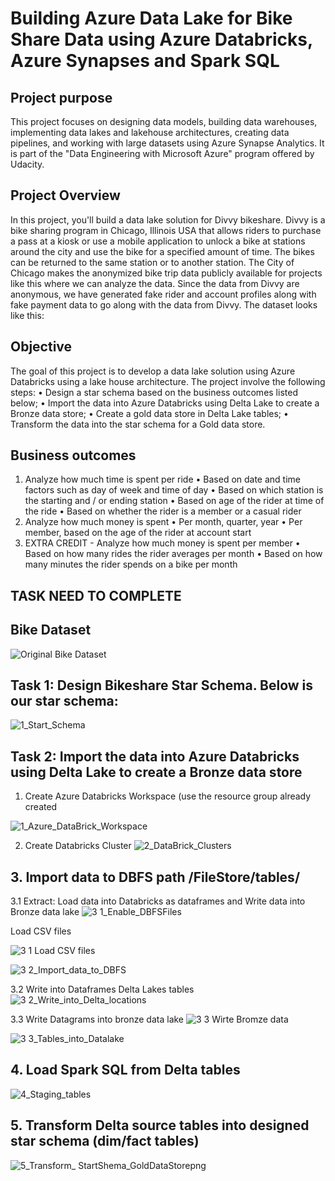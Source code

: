 # Building Azure Data Lake for Bike Share Data using Azure Databricks, Azure Synapses and Spark SQL

## Project purpose
This project focuses on designing data models, building data warehouses, implementing data lakes and lakehouse architectures, creating data pipelines, and working with large datasets using Azure Synapse Analytics. It is part of the "Data Engineering with Microsoft Azure" program offered by Udacity.

## Project Overview
In this project, you'll build a data lake solution for Divvy bikeshare. Divvy is a bike sharing program in Chicago, Illinois USA that allows riders to purchase a pass at a kiosk or use a mobile application to unlock a bike at stations around the city and use the bike for a specified amount of time. The bikes can be returned to the same station or to another station. The City of Chicago makes the anonymized bike trip data publicly available for projects like this where we can analyze the data. Since the data from Divvy are anonymous, we have generated fake rider and account profiles along with fake payment data to go along with the data from Divvy. The dataset looks like this:
 
## Objective
The goal of this project is to develop a data lake solution using Azure Databricks using a lake house architecture. The project involve the following steps:
•	Design a star schema based on the business outcomes listed below;
•	Import the data into Azure Databricks using Delta Lake to create a Bronze data store;
•	Create a gold data store in Delta Lake tables;
•	Transform the data into the star schema for a Gold data store.

## Business outcomes
1.	Analyze how much time is spent per ride
•	Based on date and time factors such as day of week and time of day
•	Based on which station is the starting and / or ending station
•	Based on age of the rider at time of the ride
•	Based on whether the rider is a member or a casual rider
2.	Analyze how much money is spent
•	Per month, quarter, year
•	Per member, based on the age of the rider at account start
3.	EXTRA CREDIT - Analyze how much money is spent per member
•	Based on how many rides the rider averages per month
•	Based on how many minutes the rider spends on a bike per month

## TASK NEED TO COMPLETE
## Bike Dataset
![Original Bike Dataset](https://github.com/user-attachments/assets/ead0b605-e5ac-4438-b2a9-67634fbdfd33)


## Task 1: Design Bikeshare Star Schema. Below is our star schema:

![1_Start_Schema](https://github.com/user-attachments/assets/c4d48a93-228d-4ed5-92ce-4645b456d526)


 ## Task 2: Import the data into Azure Databricks using Delta Lake to create a Bronze data store
1.	Create Azure Databricks Workspace (use the resource group already created
  
![1_Azure_DataBrick_Workspace](https://github.com/user-attachments/assets/b3a6145b-2239-48cb-aa49-ebcf0d1e448d)


2.	Create Databricks Cluster
 ![2_DataBrick_Clusters](https://github.com/user-attachments/assets/02dd45d0-a73e-43bb-8336-1b4efb02c965)


## 3.	Import data to DBFS path /FileStore/tables/
 
3.1 Extract: Load data into Databricks as dataframes and Write data into Bronze data lake
![3 1_Enable_DBFSFiles](https://github.com/user-attachments/assets/d1b06d75-bfa2-4d87-a025-dd87883c50e7)

Load CSV files

![3 1 Load CSV files](https://github.com/user-attachments/assets/1109ef01-5abd-4d5c-8b9e-a299392e707a)


![3 2_Import_data_to_DBFS](https://github.com/user-attachments/assets/b2f955c6-2d68-462e-9a4b-21bbdcdbda6b)


3.2 Write into Dataframes Delta Lakes tables 
![3 2_Write_into_Delta_locations](https://github.com/user-attachments/assets/1d114895-83c0-480d-bca1-5cfa34fa619a)



3.3 Write Datagrams into bronze data lake
![3 3 Wirte Bromze data](https://github.com/user-attachments/assets/d3a5692d-9479-4ca5-aaf7-386e75030da4)



![3 3_Tables_into_Datalake](https://github.com/user-attachments/assets/dfbce5fb-d151-4f93-8c39-2842f0293e2d)

 ## 4.	Load Spark SQL from Delta tables

![4_Staging_tables](https://github.com/user-attachments/assets/dacc1a4a-2108-461d-9b06-c31b220bbf03)

 
## 5.	Transform Delta source tables into designed star schema (dim/fact tables)

![5_Transform_ StartShema_GoldDataStorepng](https://github.com/user-attachments/assets/d1c8b678-df2f-4421-8b7e-4fd54f287c20)




